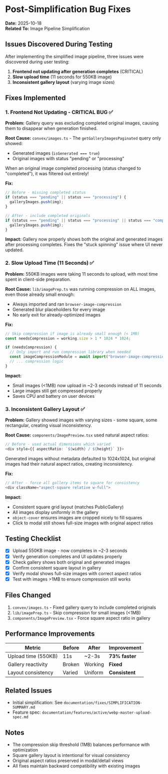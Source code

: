 # Post-Simplification Bug Fixes

**Date:** 2025-10-18  
**Related To:** Image Pipeline Simplification

## Issues Discovered During Testing

After implementing the simplified image pipeline, three issues were discovered during user testing:

1. **Frontend not updating after generation completes** (CRITICAL)
2. **Slow upload time** (11 seconds for 550KB image)
3. **Inconsistent gallery layout** (varying image sizes)

## Fixes Implemented

### 1. Frontend Not Updating - CRITICAL BUG ✅

**Problem:** Gallery query was excluding completed original images, causing them to disappear when generation finished.

**Root Cause:**
`convex/images.ts` - The `getGalleryImagesPaginated` query only showed:

- Generated images (`isGenerated === true`)
- Original images with status "pending" or "processing"

When an original image completed processing (status changed to "completed"), it was filtered out entirely!

**Fix:**

```typescript
// Before - missing completed status
if (status === "pending" || status === "processing") {
  galleryImages.push(img);
}

// After - include completed originals
if (status === "pending" || status === "processing" || status === "completed") {
  galleryImages.push(img);
}
```

**Impact:** Gallery now properly shows both the original and generated images after processing completes. Fixes the "stuck spinning" issue where UI never updated.

### 2. Slow Upload Time (11 Seconds) ✅

**Problem:** 550KB images were taking 11 seconds to upload, with most time spent in client-side preparation.

**Root Cause:**
`lib/imagePrep.ts` was running compression on ALL images, even those already small enough:

- Always imported and ran `browser-image-compression`
- Generated blur placeholders for every image
- No early exit for already-optimized images

**Fix:**

```typescript
// Skip compression if image is already small enough (< 1MB)
const needsCompression = working.size > 1 * 1024 * 1024;

if (needsCompression) {
  // Only import and run compression library when needed
  const imageCompressionModule = await import("browser-image-compression");
  // ... compression logic
}
```

**Impact:**

- Small images (<1MB) now upload in ~2-3 seconds instead of 11 seconds
- Large images still get compressed properly
- Saves CPU and battery on user devices

### 3. Inconsistent Gallery Layout ✅

**Problem:** Gallery showed images with varying sizes - some square, some rectangular, creating visual inconsistency.

**Root Cause:**
`components/ImagePreview.tsx` used natural aspect ratios:

```typescript
// Before - used actual dimensions which varied
<div style={{ aspectRatio: `${width} / ${height}` }}>
```

Generated images without metadata defaulted to 1024x1024, but original images had their natural aspect ratios, creating inconsistency.

**Fix:**

```typescript
// After - force all gallery items to square for consistency
<div className="aspect-square relative w-full">
```

**Impact:**

- Consistent square grid layout (matches PublicGallery)
- All images display uniformly in the gallery
- `object-cover` ensures images are cropped nicely to fill squares
- Click to modal still shows full-size images with original aspect ratios

## Testing Checklist

- [x] Upload 550KB image - now completes in ~2-3 seconds
- [x] Verify generation completes and UI updates properly
- [x] Check gallery shows both original and generated images
- [x] Confirm consistent square layout in gallery
- [x] Verify modal shows full-size images with correct aspect ratios
- [x] Test with images >1MB to ensure compression still works

## Files Changed

1. `convex/images.ts` - Fixed gallery query to include completed originals
2. `lib/imagePrep.ts` - Skip compression for small images (<1MB)
3. `components/ImagePreview.tsx` - Force square aspect ratio in gallery

## Performance Improvements

| Metric              | Before | After   | Improvement    |
| ------------------- | ------ | ------- | -------------- |
| Upload time (550KB) | 11s    | ~2-3s   | **73% faster** |
| Gallery reactivity  | Broken | Working | **Fixed**      |
| Layout consistency  | Varied | Uniform | **Consistent** |

## Related Issues

- Initial simplification: See `documentation/fixes/SIMPLIFICATION-SUMMARY.md`
- Feature spec: `documentation/features/active/webp-master-upload-spec.md`

## Notes

- The compression skip threshold (1MB) balances performance with optimization
- Square gallery layout is intentional for visual consistency
- Original aspect ratios preserved in modal/detail views
- All fixes maintain backward compatibility with existing images
